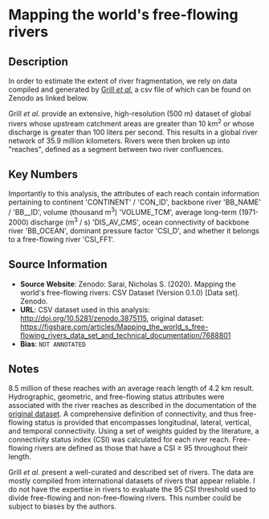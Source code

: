 
# Mapping the world's free-flowing rivers

## Description
In order to estimate the extent of river fragmentation, we rely on data compiled and generated by [Grill _et al._](https://www.nature.com/articles/s41586-019-1111-9) a csv file of which can be found on Zenodo as linked below.

Grill _et al._ provide an extensive, high-resolution (500 m) dataset of global rivers whose upstream catchment areas are greater than 10 km<sup>2</sup> or whose discharge is greater than 100 liters per second. This results in a global river network of 35.9 million kilometers. Rivers were then broken up into "reaches", defined as a segment between two river confluences.

## Key Numbers
Importantly to this analysis, the attributes of each reach contain information pertaining to continent 'CONTINENT' / 'CON_ID', backbone river 'BB_NAME' / 'BB__ID', volume (thousand m<sup>3</sup>) 'VOLUME_TCM', average long-term (1971-2000) discharge (m<sup>3</sup> / s) 'DIS_AV_CMS', ocean connectivity of backbone river 'BB_OCEAN', dominant pressure factor 'CSI_D', and whether it belongs to a free-flowing river 'CSI_FF1'.

## Source Information
* **Source Website**: Zenodo: Sarai, Nicholas S. (2020). Mapping the world's free-flowing rivers: CSV Dataset (Version 0.1.0) [Data set]. Zenodo.
* **URL**: CSV dataset used in this analysis: http://doi.org/10.5281/zenodo.3875115, original dataset: https://figshare.com/articles/Mapping_the_world_s_free-flowing_rivers_data_set_and_technical_documentation/7688801
* **Bias**: `NOT ANNOTATED`

## Notes
8.5 million of these reaches with an average reach length of 4.2 km result. Hydrographic, geometric, and free-flowing status attributes were associated with the river reaches as described in the documentation of the [original dataset](https://figshare.com/articles/Mapping_the_world_s_free-flowing_rivers_data_set_and_technical_documentation/7688801). A comprehensive definition of connectivity, and thus free-flowing status is provided that encompasses longitudinal, lateral, vertical, and temporal connectivity. Using a set of weights guided by the literature, a connectivity status index (CSI) was calculated for each river reach. Free-flowing rivers are defined as those that have a CSI ≥ 95 throughout their length.

Grill _et al._ present a well-curated and described set of rivers. The data are mostly compiled from international datasets of rivers that appear reliable. I do not have the expertise in rivers to evaluate the 95 CSI threshold used to divide free-flowing and non-free-flowing rivers. This number could be subject to biases by the authors.
